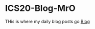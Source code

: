 # ICS20-Blog-MrO
THis is where my daily blog posts go
[Blog](https://ma1ht3ach3r.github.io/ICS20-Blog-MrO/Blog.html)
